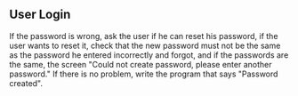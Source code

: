 ## User Login
If the password is wrong, ask the user if he can reset his password, if the user wants to reset it, check that the new password must not be the same as the password he entered incorrectly and forgot, and if the passwords are the same, the screen "Could not create password, please enter another password." If there is no problem, write the program that says "Password created".